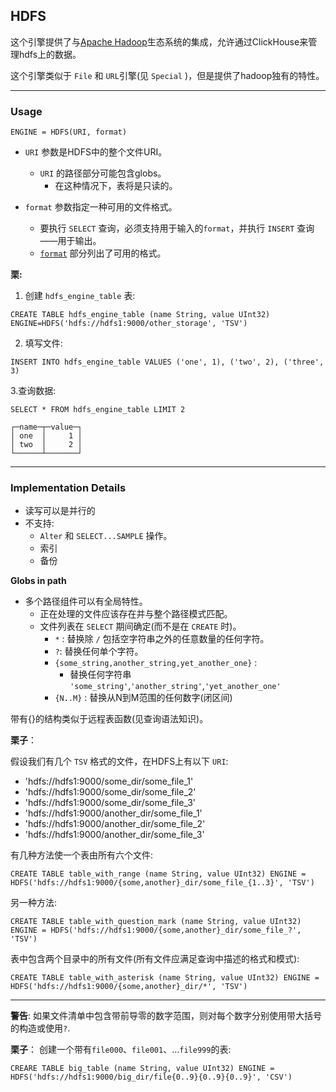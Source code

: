 ## HDFS

这个引擎提供了与[Apache Hadoop](https://en.wikipedia.org/wiki/Apache_Hadoop)生态系统的集成，允许通过ClickHouse来管理hdfs上的数据。

这个引擎类似于 `File` 和 `URL`引擎(见 `Special` )，但是提供了hadoop独有的特性。

---

### Usage
```
ENGINE = HDFS(URI, format)
```

- `URI` 参数是HDFS中的整个文件URI。
  - `URI` 的路径部分可能包含globs。
    - 在这种情况下，表将是只读的。
    
- `format` 参数指定一种可用的文件格式。
  - 要执行 `SELECT` 查询，必须支持用于输入的`format`，并执行 `INSERT` 查询——用于输出。
  - [`format`](../../clickhouse_interfaces.md) 部分列出了可用的格式。
  

**栗:**

1. 创建 `hdfs_engine_table` 表:
```clickhouse
CREATE TABLE hdfs_engine_table (name String, value UInt32) ENGINE=HDFS('hdfs://hdfs1:9000/other_storage', 'TSV')
```

2. 填写文件:
```clickhouse
INSERT INTO hdfs_engine_table VALUES ('one', 1), ('two', 2), ('three', 3)
```

3.查询数据:
```clickhouse
SELECT * FROM hdfs_engine_table LIMIT 2
```

```log
┌─name─┬─value─┐
│ one  │     1 │
│ two  │     2 │
└──────┴───────┘
```

---

### Implementation Details

- 读写可以是并行的
- 不支持:
  - `Alter` 和 `SELECT...SAMPLE` 操作。
  - 索引
  - 备份
  
**Globs in path**

- 多个路径组件可以有全局特性。
  - 正在处理的文件应该存在并与整个路径模式匹配。
  - 文件列表在 `SELECT` 期间确定(而不是在 `CREATE` 时)。
    - `*` : 替换除 `/` 包括空字符串之外的任意数量的任何字符。
    - `?`: 替换任何单个字符。
    - `{some_string,another_string,yet_another_one}` :
      - 替换任何字符串 `'some_string'`,`'another_string'`,`'yet_another_one'`
    - `{N..M}` : 替换从N到M范围的任何数字(闭区间)
    
带有{}的结构类似于远程表函数(见查询语法知识)。

**栗子**：

假设我们有几个 `TSV` 格式的文件，在HDFS上有以下 `URI`:
  - 'hdfs://hdfs1:9000/some_dir/some_file_1'
  - 'hdfs://hdfs1:9000/some_dir/some_file_2'
  - 'hdfs://hdfs1:9000/some_dir/some_file_3'
  - 'hdfs://hdfs1:9000/another_dir/some_file_1'
  - 'hdfs://hdfs1:9000/another_dir/some_file_2'
  - 'hdfs://hdfs1:9000/another_dir/some_file_3'

有几种方法使一个表由所有六个文件:

```clickhouse
CREATE TABLE table_with_range (name String, value UInt32) ENGINE = HDFS('hdfs://hdfs1:9000/{some,another}_dir/some_file_{1..3}', 'TSV')
```

另一种方法: 

```clickhouse
CREATE TABLE table_with_question_mark (name String, value UInt32) ENGINE = HDFS('hdfs://hdfs1:9000/{some,another}_dir/some_file_?', 'TSV')
```

表中包含两个目录中的所有文件(所有文件应满足查询中描述的格式和模式):
```clickhouse
CREATE TABLE table_with_asterisk (name String, value UInt32) ENGINE = HDFS('hdfs://hdfs1:9000/{some,another}_dir/*', 'TSV')
```

---

**警告**: 
如果文件清单中包含带前导零的数字范围，则对每个数字分别使用带大括号的构造或使用`?`.

**栗子**：
创建一个带有`file000`、`file001`、…`file999`的表:
```clickhouse
CREARE TABLE big_table (name String, value UInt32) ENGINE = HDFS('hdfs://hdfs1:9000/big_dir/file{0..9}{0..9}{0..9}', 'CSV')
```